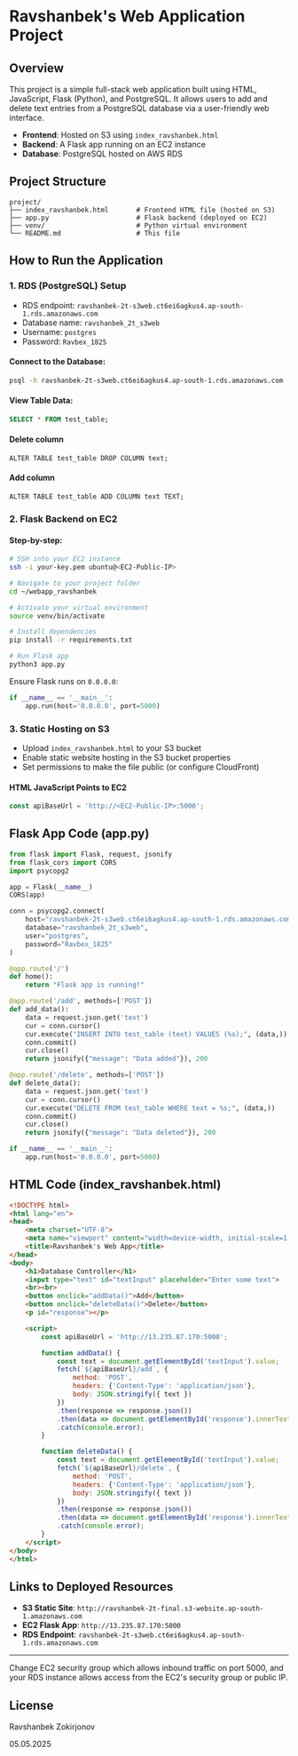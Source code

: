# Ravshanbek's Web Application Project

## Overview

This project is a simple full-stack web application built using HTML, JavaScript, Flask (Python), and PostgreSQL. It allows users to add and delete text entries from a PostgreSQL database via a user-friendly web interface.

* **Frontend**: Hosted on S3 using `index_ravshanbek.html`
* **Backend**: A Flask app running on an EC2 instance
* **Database**: PostgreSQL hosted on AWS RDS

## Project Structure

```
project/
├── index_ravshanbek.html       # Frontend HTML file (hosted on S3)
├── app.py                      # Flask backend (deployed on EC2)
├── venv/                       # Python virtual environment
└── README.md                   # This file
```

## How to Run the Application

### 1. RDS (PostgreSQL) Setup

* RDS endpoint: `ravshanbek-2t-s3web.ct6ei6agkus4.ap-south-1.rds.amazonaws.com`
* Database name: `ravshanbek_2t_s3web`
* Username: `postgres`
* Password: `Ravbex_1825`

#### Connect to the Database:

```bash
psql -h ravshanbek-2t-s3web.ct6ei6agkus4.ap-south-1.rds.amazonaws.com -U postgres -d ravshanbek_2t_s3web
```

#### View Table Data:

```sql
SELECT * FROM test_table;
```
#### Delete column
```
ALTER TABLE test_table DROP COLUMN text;
```
#### Add column
```
ALTER TABLE test_table ADD COLUMN text TEXT;
```


### 2. Flask Backend on EC2

#### Step-by-step:

```bash
# SSH into your EC2 instance
ssh -i your-key.pem ubuntu@<EC2-Public-IP>

# Navigate to your project folder
cd ~/webapp_ravshanbek

# Activate your virtual environment
source venv/bin/activate

# Install dependencies
pip install -r requirements.txt

# Run Flask app
python3 app.py
```

Ensure Flask runs on `0.0.0.0`:

```python
if __name__ == '__main__':
    app.run(host='0.0.0.0', port=5000)
```

### 3. Static Hosting on S3

* Upload `index_ravshanbek.html` to your S3 bucket
* Enable static website hosting in the S3 bucket properties
* Set permissions to make the file public (or configure CloudFront)

#### HTML JavaScript Points to EC2

```javascript
const apiBaseUrl = 'http://<EC2-Public-IP>:5000';
```

## Flask App Code (app.py)

```python
from flask import Flask, request, jsonify
from flask_cors import CORS
import psycopg2

app = Flask(__name__)
CORS(app)

conn = psycopg2.connect(
    host="ravshanbek-2t-s3web.ct6ei6agkus4.ap-south-1.rds.amazonaws.com",
    database="ravshanbek_2t_s3web",
    user="postgres",
    password="Ravbex_1825"
)

@app.route('/')
def home():
    return "Flask app is running!"

@app.route('/add', methods=['POST'])
def add_data():
    data = request.json.get('text')
    cur = conn.cursor()
    cur.execute("INSERT INTO test_table (text) VALUES (%s);", (data,))
    conn.commit()
    cur.close()
    return jsonify({"message": "Data added"}), 200

@app.route('/delete', methods=['POST'])
def delete_data():
    data = request.json.get('text')
    cur = conn.cursor()
    cur.execute("DELETE FROM test_table WHERE text = %s;", (data,))
    conn.commit()
    cur.close()
    return jsonify({"message": "Data deleted"}), 200

if __name__ == '__main__':
    app.run(host='0.0.0.0', port=5000)
```

## HTML Code (index\_ravshanbek.html)

```html
<!DOCTYPE html>
<html lang="en">
<head>
    <meta charset="UTF-8">
    <meta name="viewport" content="width=device-width, initial-scale=1.0">
    <title>Ravshanbek's Web App</title>
</head>
<body>
    <h1>Database Controller</h1>
    <input type="text" id="textInput" placeholder="Enter some text">
    <br><br>
    <button onclick="addData()">Add</button>
    <button onclick="deleteData()">Delete</button>
    <p id="response"></p>

    <script>
        const apiBaseUrl = 'http://13.235.87.170:5000';

        function addData() {
            const text = document.getElementById('textInput').value;
            fetch(`${apiBaseUrl}/add`, {
                method: 'POST',
                headers: {'Content-Type': 'application/json'},
                body: JSON.stringify({ text })
            })
            .then(response => response.json())
            .then(data => document.getElementById('response').innerText = data.message)
            .catch(console.error);
        }

        function deleteData() {
            const text = document.getElementById('textInput').value;
            fetch(`${apiBaseUrl}/delete`, {
                method: 'POST',
                headers: {'Content-Type': 'application/json'},
                body: JSON.stringify({ text })
            })
            .then(response => response.json())
            .then(data => document.getElementById('response').innerText = data.message)
            .catch(console.error);
        }
    </script>
</body>
</html>
```

## Links to Deployed Resources

* **S3 Static Site**: `http://ravshanbek-2t-final.s3-website.ap-south-1.amazonaws.com`
* **EC2 Flask App**: `http://13.235.87.170:5000`
* **RDS Endpoint**: `ravshanbek-2t-s3web.ct6ei6agkus4.ap-south-1.rds.amazonaws.com`

---

Change EC2 security group which allows inbound traffic on port 5000, and your RDS instance allows access from the EC2's security group or public IP.

## License
Ravshanbek Zokirjonov

05.05.2025
